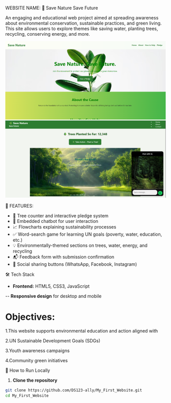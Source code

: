 WEBSITE NAME:  🌿 Save Nature Save Future

An engaging and educational web project aimed at spreading awareness about environmental conservation, sustainable practices, and green living. This site allows users to explore themes like saving water,       planting trees, recycling, conserving energy, and more.


![image alt](https://github.com/DS123-ally/My_First_Website/blob/dd682d63ff47360d19375d1db7145d7ac4814bde/Screenshot%202025-06-30%20192351.png)
![image alt](https://github.com/DS123-ally/My_First_Website/blob/72c3a97f2707c37283630665f175fef67d1cdad3/Screenshot%202025-06-30%20192606.png)



🧩 FEATURES:
- 🌳 Tree counter and interactive pledge system
- 💬 Embedded chatbot for user interaction
- 📈 Flowcharts explaining sustainability processes
- ✅ Word-search game for learning UN goals (poverty, water, education, etc.)
- 💡 Environmentally-themed sections on trees, water, energy, and recycling
- 📬 Feedback form with submission confirmation
- 🔗 Social sharing buttons (WhatsApp, Facebook, Instagram)

🛠 Tech Stack

- **Frontend:** HTML5, CSS3, JavaScript
  
-- **Responsive design** for desktop and mobile

# Objectives:
1.This website supports environmental education and action aligned with

2.UN Sustainable Development Goals (SDGs)

3.Youth awareness campaigns

4.Community green initiatives

  
🚀 How to Run Locally
 1. **Clone the repository**
   ```bash
   git clone https://github.com/DS123-ally/My_First_Website.git
   cd My_First_Website



